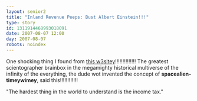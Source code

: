 ```yaml
---
layout: senior2
title: "Inland Revenue Peeps: Bust Albert Einstein!!!"
type: story
id: 1311914468993018091
date: 2007-08-07 12:00
day: 2007-08-07
robots: noindex
---
```

<p>One shocking thing I found from <a href="http://rescomp.stanford.edu/%7Echeshire/EinsteinQuotes.html">this w3sitey</a>!!!!!!!!!!!!!! The greatest scientographer brainbox in the megamighty historical multiverse of the infinity of the everything, the dude wot invented the concept of <b>spacealien-timeywimey</b>, said this!!!!!!!!!!!!</p><div align="quote">"The hardest thing in the world to understand is the income tax."</div>
